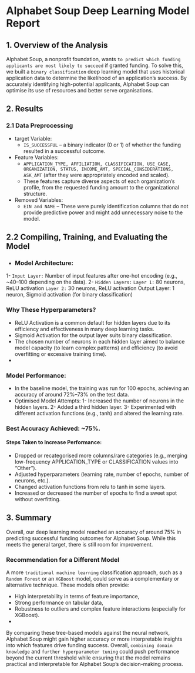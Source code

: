 # Alphabet Soup Deep Learning Model Report
## 1. Overview of the Analysis
Alphabet Soup, a nonprofit foundation, wants `to predict which funding applicants are most likely to succeed` if granted funding. To solve this, we built a `binary classification` deep learning model that uses historical application data to determine the likelihood of an application’s success. By accurately identifying high-potential applicants, Alphabet Soup can optimise its use of resources and better serve organisations.
## 2. Results
### 2.1 Data Preprocessing
- target Variable:
  - `IS_SUCCESSFUL` – a binary indicator (0 or 1) of whether the funding resulted in a successful outcome.
- Feature Variables:
  - `APPLICATION_TYPE, AFFILIATION, CLASSIFICATION, USE_CASE, ORGANIZATION, STATUS, INCOME_AMT, SPECIAL_CONSIDERATIONS, ASK_AMT` (after they were appropriately encoded and scaled).
  - These features capture diverse aspects of each organization’s profile, from the requested funding amount to the organizational structure.
- Removed Variables:
  - `EIN and NAME` – These were purely identification columns that do not provide predictive power and might add unnecessary noise to the model.

## 2.2 Compiling, Training, and Evaluating the Model
- ### Model Architecture:

1- `Input Layer:` Number of input features after one-hot encoding (e.g., ~40–100 depending on the data).
2- `Hidden Layers:`
`Layer 1:` 80 neurons, ReLU activation
`Layer 2:` 30 neurons, ReLU activation
Output Layer: 1 neuron, Sigmoid activation (for binary classification)

### Why These Hyperparameters?
- ReLU Activation is a common default for hidden layers due to its efficiency and effectiveness in many deep learning tasks.
- Sigmoid Activation for the output layer suits binary classification.
- The chosen number of neurons in each hidden layer aimed to balance model capacity (to learn complex patterns) and efficiency (to avoid overfitting or excessive training time).
- 
### Model Performance:
- In the baseline model, the training was run for 100 epochs, achieving an accuracy of around 72%–73% on the test data.
- Optimised Model Attempts:
1- Increased the number of neurons in the hidden layers.
2- Added a third hidden layer.
3- Experimented with different activation functions (e.g., tanh) and altered the learning rate.
  
### Best Accuracy Achieved: ~75%.
#### Steps Taken to Increase Performance:
- Dropped or recategorised more columns/rare categories (e.g., merging low-frequency APPLICATION_TYPE or CLASSIFICATION values into “Other”).
- Adjusted hyperparameters (learning rate, number of epochs, number of neurons, etc.).
- Changed activation functions from relu to tanh in some layers.
- Increased or decreased the number of epochs to find a sweet spot without overfitting.

## 3. Summary
Overall, our deep learning model reached an accuracy of around 75% in predicting successful funding outcomes for Alphabet Soup. While this meets the general target, there is still room for improvement.

### Recommendation for a Different Model
A more `traditional machine learning` classification approach, such as a `Random Forest` or an `XGBoost` model, could serve as a complementary or alternative technique. These models often provide:

- High interpretability in terms of feature importance,
- Strong performance on tabular data,
- Robustness to outliers and complex feature interactions (especially for XGBoost).
- 
By comparing these tree-based models against the neural network, Alphabet Soup might gain higher accuracy or more interpretable insights into which features drive funding success.
Overall, `combining domain knowledge` and `further hyperparameter tuning` could push performance beyond the current threshold while ensuring that the model remains practical and interpretable for Alphabet Soup’s decision-making process.

